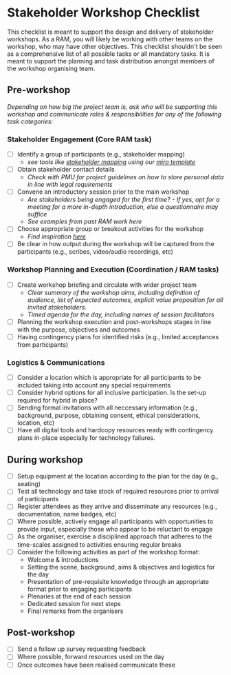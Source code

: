 # Stakeholder Workshop Checklist
This checklist is meant to support the design and delivery of stakeholder workshops.
As a RAM, you will likely be working with other teams on the workshop, who may have other objectives. This checklist shouldn't be seen as a comprehensive list of all possible tasks or all mandatory tasks. It is meant to support the planning and task distribution amongst members of the workshop organising team.

## Pre-workshop
_Depending on how big the project team is, ask who will be supporting this workshop and communicate roles & responsibilities for any of the following task categories:_

### Stakeholder Engagement (Core RAM task)

- [ ] Identify a group of participants (e.g., stakeholder mapping)
    * _see tools like [stakeholder mapping](https://the-turing-way.netlify.app/collaboration/stakeholder-engagement.html?highlight=stakeholder%20engagement) using our [miro template](https://miro.com/app/board/uXjVPXH3tNw=/)_
- [ ] Obtain stakeholder contact details
    * _Check with PMU for project guidelines on how to store personal data in line with legal requirements_
- [ ] Convene an introductory session prior to the main workshop
   * _Are stakeholders being engaged for the first time? - If yes, opt for a meeting for a more in-depth introduction, else a questionnaire may suffice_
   * _See examples from past RAM work here_
- [ ] Choose appropriate group or breakout activities for the workshop
    * _Find inspiration [here](https://www.sessionlab.com/library)_
- [ ] Be clear in how output during the workshop will be captured from the participants (e.g., scribes, video/audio recordings, etc)

### Workshop Planning and Execution (Coordination / RAM tasks)

- [ ] Create workshop briefing and circulate with wider project team
    * _Clear summary of the workshop aims, including definition of audience, list of expected outcomes, explicit value proposition for all invited stakeholders._
    * _Timed agenda for the day, including names of session facilitators_
- [ ] Planning the workshop execution and post-workshops stages in line with the purpose, objectives and outcomes
- [ ] Having contingency plans for identified risks (e.g., limited acceptances from participants)

### Logistics & Communications

- [ ] Consider a location which is appropriate for all participants to be included taking into account any special requirements 
- [ ] Consider hybrid options for all inclusive participation. Is the set-up required for hybrid in place?
- [ ] Sending formal invitations with all neccessary information (e.g., background, purpose, obtaining consent, ethical considerations, location, etc) 
- [ ] Have all digital tools and hardcopy resources ready with contingency plans in-place especially for technology failures.

## During workshop

- [ ] Setup equipment at the location according to the plan for the day (e.g., seating)
- [ ] Test all technology and take stock of required resources prior to arrival of participants 
- [ ] Register attendees as they arrive and disseminate any resources (e.g., documentation, name badges, etc)
- [ ] Where possible, actively engage all participants with opportunities to provide input, especially those who appear to be reluctant to engage
- [ ] As the organiser, exercise a disciplined approach that adheres to the time-scales assigned to activities ensuring regular breaks
- [ ] Consider the following activities as part of the workshop format:
    * Welcome & Introductions
    * Setting the scene, background, aims & objectives and logistics for the day
    * Presentation of pre-requisite knowledge through an appropriate format prior to engaging participants
    * Plenaries at the end of each session
    * Dedicated session for next steps
    * Final remarks from the organisers

## Post-workshop

- [ ] Send a follow up survey requesting feedback
- [ ] Where possible, forward resources used on the day
- [ ] Once outcomes have been realised communicate these 
